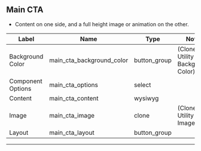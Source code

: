 ## Main CTA
- Content on one side, and a full height image or animation on the other.

<table class="ll-fields-table">
  <thead>
    <th>Label</th>
    <th>Name</th>
    <th>Type</th>
    <th>Notes</th>
  </thead>
  <tbody>
                    <tr>
                      <td>Background Color</td>
                      <td>main_cta_background_color</td>
                      <td>button_group</td>
                      <td> (Clone of Utility : Background Color)</td>
                    </tr>
        <tr>
          <td>Component Options</td>
          <td>main_cta_options</td>
          <td>select</td>
          <td></td>
        </tr>
        <tr>
          <td>Content</td>
          <td>main_cta_content</td>
          <td>wysiwyg</td>
          <td></td>
        </tr>
                <tr>
                  <td>Image</td>
                  <td>main_cta_image</td>
                  <td>clone</td>
                  <td> (Clone of Utility : Image)</td>
                </tr>
        <tr>
          <td>Layout</td>
          <td>main_cta_layout</td>
          <td>button_group</td>
          <td></td>
        </tr>
  </tbody>
</table>

***
